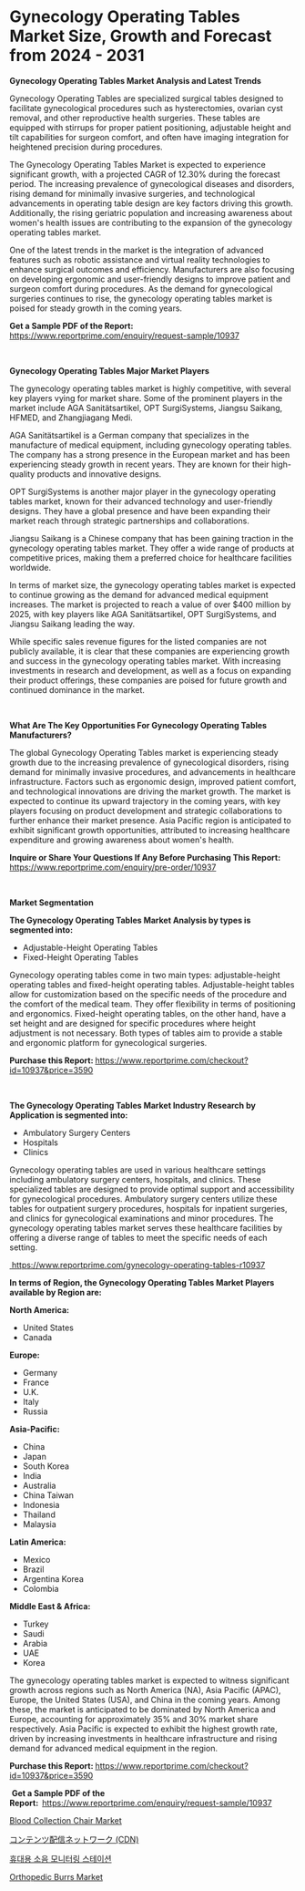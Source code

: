 <p><h1>Gynecology Operating Tables Market Size, Growth and Forecast from 2024 - 2031</h1></p><p><strong>Gynecology Operating Tables Market Analysis and Latest Trends</strong></p>
<p><p>Gynecology Operating Tables are specialized surgical tables designed to facilitate gynecological procedures such as hysterectomies, ovarian cyst removal, and other reproductive health surgeries. These tables are equipped with stirrups for proper patient positioning, adjustable height and tilt capabilities for surgeon comfort, and often have imaging integration for heightened precision during procedures.</p><p>The Gynecology Operating Tables Market is expected to experience significant growth, with a projected CAGR of 12.30% during the forecast period. The increasing prevalence of gynecological diseases and disorders, rising demand for minimally invasive surgeries, and technological advancements in operating table design are key factors driving this growth. Additionally, the rising geriatric population and increasing awareness about women's health issues are contributing to the expansion of the gynecology operating tables market.</p><p>One of the latest trends in the market is the integration of advanced features such as robotic assistance and virtual reality technologies to enhance surgical outcomes and efficiency. Manufacturers are also focusing on developing ergonomic and user-friendly designs to improve patient and surgeon comfort during procedures. As the demand for gynecological surgeries continues to rise, the gynecology operating tables market is poised for steady growth in the coming years.</p></p>
<p><strong>Get a Sample PDF of the Report:&nbsp;</strong> <a href="https://www.reportprime.com/enquiry/request-sample/10937">https://www.reportprime.com/enquiry/request-sample/10937</a></p>
<p>&nbsp;</p>
<p><strong>Gynecology Operating Tables Major Market Players</strong></p>
<p><p>The gynecology operating tables market is highly competitive, with several key players vying for market share. Some of the prominent players in the market include AGA Sanitätsartikel, OPT SurgiSystems, Jiangsu Saikang, HFMED, and Zhangjiagang Medi. </p><p>AGA Sanitätsartikel is a German company that specializes in the manufacture of medical equipment, including gynecology operating tables. The company has a strong presence in the European market and has been experiencing steady growth in recent years. They are known for their high-quality products and innovative designs.</p><p>OPT SurgiSystems is another major player in the gynecology operating tables market, known for their advanced technology and user-friendly designs. They have a global presence and have been expanding their market reach through strategic partnerships and collaborations.</p><p>Jiangsu Saikang is a Chinese company that has been gaining traction in the gynecology operating tables market. They offer a wide range of products at competitive prices, making them a preferred choice for healthcare facilities worldwide.</p><p>In terms of market size, the gynecology operating tables market is expected to continue growing as the demand for advanced medical equipment increases. The market is projected to reach a value of over $400 million by 2025, with key players like AGA Sanitätsartikel, OPT SurgiSystems, and Jiangsu Saikang leading the way.</p><p>While specific sales revenue figures for the listed companies are not publicly available, it is clear that these companies are experiencing growth and success in the gynecology operating tables market. With increasing investments in research and development, as well as a focus on expanding their product offerings, these companies are poised for future growth and continued dominance in the market.</p></p>
<p>&nbsp;</p>
<p><strong>What Are The Key Opportunities For Gynecology Operating Tables Manufacturers?</strong></p>
<p><p>The global Gynecology Operating Tables market is experiencing steady growth due to the increasing prevalence of gynecological disorders, rising demand for minimally invasive procedures, and advancements in healthcare infrastructure. Factors such as ergonomic design, improved patient comfort, and technological innovations are driving the market growth. The market is expected to continue its upward trajectory in the coming years, with key players focusing on product development and strategic collaborations to further enhance their market presence. Asia Pacific region is anticipated to exhibit significant growth opportunities, attributed to increasing healthcare expenditure and growing awareness about women's health.</p></p>
<p><strong>Inquire or Share Your Questions If Any Before Purchasing This Report:</strong> <a href="https://www.reportprime.com/enquiry/pre-order/10937">https://www.reportprime.com/enquiry/pre-order/10937</a></p>
<p>&nbsp;</p>
<p><strong>Market Segmentation</strong></p>
<p><strong>The Gynecology Operating Tables Market Analysis by types is segmented into:</strong></p>
<p><ul><li>Adjustable-Height Operating Tables</li><li>Fixed-Height Operating Tables</li></ul></p>
<p><p>Gynecology operating tables come in two main types: adjustable-height operating tables and fixed-height operating tables. Adjustable-height tables allow for customization based on the specific needs of the procedure and the comfort of the medical team. They offer flexibility in terms of positioning and ergonomics. Fixed-height operating tables, on the other hand, have a set height and are designed for specific procedures where height adjustment is not necessary. Both types of tables aim to provide a stable and ergonomic platform for gynecological surgeries.</p></p>
<p><strong>Purchase this Report:&nbsp;</strong><a href="https://www.reportprime.com/checkout?id=10937&price=3590">https://www.reportprime.com/checkout?id=10937&price=3590</a></p>
<p>&nbsp;</p>
<p><strong>The Gynecology Operating Tables Market Industry Research by Application is segmented into:</strong></p>
<p><ul><li>Ambulatory Surgery Centers</li><li>Hospitals</li><li>Clinics</li></ul></p>
<p><p>Gynecology operating tables are used in various healthcare settings including ambulatory surgery centers, hospitals, and clinics. These specialized tables are designed to provide optimal support and accessibility for gynecological procedures. Ambulatory surgery centers utilize these tables for outpatient surgery procedures, hospitals for inpatient surgeries, and clinics for gynecological examinations and minor procedures. The gynecology operating tables market serves these healthcare facilities by offering a diverse range of tables to meet the specific needs of each setting.</p></p>
<p><a href="https://www.reportprime.com/gynecology-operating-tables-r10937">&nbsp;https://www.reportprime.com/gynecology-operating-tables-r10937</a></p>
<p><strong>In terms of Region, the Gynecology Operating Tables Market Players available by Region are:</strong></p>
<p>
    <p> <strong> North America: </strong>
        <ul>
            <li>United States</li>
            <li>Canada</li>
        </ul>
        </p> 
    <p> <strong> Europe: </strong>
        <ul>
            <li>Germany</li>
            <li>France</li>
            <li>U.K.</li>
            <li>Italy</li>
            <li>Russia</li>
        </ul>
        </p> 
    <p> <strong> Asia-Pacific: </strong>
        <ul>
            <li>China</li>
            <li>Japan</li>
            <li>South Korea</li>
            <li>India</li>
            <li>Australia</li>
            <li>China Taiwan</li>
            <li>Indonesia</li>
            <li>Thailand</li>
            <li>Malaysia</li>
        </ul>
        </p> 
    <p> <strong> Latin America: </strong>
        <ul>
            <li>Mexico</li>
            <li>Brazil</li>
            <li>Argentina Korea</li>
            <li>Colombia</li>
        </ul>
        </p> 
    <p> <strong> Middle East & Africa: </strong>
        <ul>
            <li>Turkey</li>
            <li>Saudi</li>
            <li>Arabia</li>
            <li>UAE</li>
            <li>Korea</li>
        </ul>
    </p>
    </p>
<p><p>The gynecology operating tables market is expected to witness significant growth across regions such as North America (NA), Asia Pacific (APAC), Europe, the United States (USA), and China in the coming years. Among these, the market is anticipated to be dominated by North America and Europe, accounting for approximately 35% and 30% market share respectively. Asia Pacific is expected to exhibit the highest growth rate, driven by increasing investments in healthcare infrastructure and rising demand for advanced medical equipment in the region.</p></p>
<p><strong>Purchase this Report: </strong><a href="https://www.reportprime.com/checkout?id=10937&price=3590">https://www.reportprime.com/checkout?id=10937&price=3590</a></p>
<p>&nbsp;<strong>Get a Sample PDF of the Report:&nbsp;&nbsp;</strong><a href="https://www.reportprime.com/enquiry/request-sample/10937">https://www.reportprime.com/enquiry/request-sample/10937</a></p>
<p><strong></strong></p>
<p><p><a href="https://github.com/maesanjaya8/Market-Research-Report-List-2/blob/main/blood-collection-chair-market.md">Blood Collection Chair Market</a></p><p><a href="https://github.com/ycmtqqhvk3273/Market-Research-Report-List-4/blob/main/499138786286.md">コンテンツ配信ネットワーク (CDN)</a></p><p><a href="https://github.com/nigaleamar09/Market-Research-Report-List-2/blob/main/1356542106907.md">휴대용 소음 모니터링 스테이션</a></p><p><a href="https://github.com/AdrianaPaucek2023/Market-Research-Report-List-2/blob/main/orthopedic-burrs-market.md">Orthopedic Burrs Market</a></p></p>